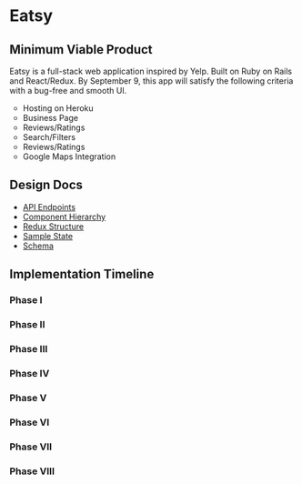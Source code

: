 <h1><strong>Eatsy</strong></h1>
<p><p>

<h2>Minimum Viable Product</h2>
<p>Eatsy is a full-stack web application inspired by Yelp. Built on
Ruby on Rails and React/Redux. By September 9, this app will satisfy
the following criteria with a bug-free and smooth UI.</p>
<ul>
  <li type='circle'>Hosting on Heroku</li>
  <li type='circle'>Business Page</li>
  <li type='circle'>Reviews/Ratings</li>
  <li type='circle'>Search/Filters</li>
  <li type='circle'>Reviews/Ratings</li>
  <li type='circle'>Google Maps Integration</li>
</ul>

<h2>Design Docs</h2>
<ul>
  <li type='disc'><a href="https://github.com/jz-wang/Eatsy/blob/master/docs/api-endpoints.md">API Endpoints</a></li>
  <li type='disc'><a href="https://github.com/jz-wang/Eatsy/blob/master/docs/component-hierarchy.md">Component Hierarchy</a></li>
  <li type='disc'><a href="https://github.com/jz-wang/Eatsy/blob/master/docs/redux-structure.md"> Redux Structure</a></li>
  <li type='disc'><a href="https://github.com/jz-wang/Eatsy/blob/master/docs/sample-state.md">Sample State</a></li>
  <li type='disc'><a href="https://github.com/jz-wang/Eatsy/blob/master/docs/schema.md">Schema</a></li>
</ul>

<h2>Implementation Timeline</h2>

<h3>Phase I</h3>

<h3>Phase II</h3>

<h3>Phase III</h3>

<h3>Phase IV</h3>

<h3>Phase V</h3>

<h3>Phase VI</h3>

<h3>Phase VII</h3>

<h3>Phase VIII</h3>
